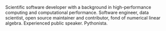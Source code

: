 Scientific software developer with a background in high-performance computing
and computational performance. Software engineer, data scientist, open source
maintainer and contributor, fond of numerical linear algebra.  Experienced public speaker.  Pythonista.
